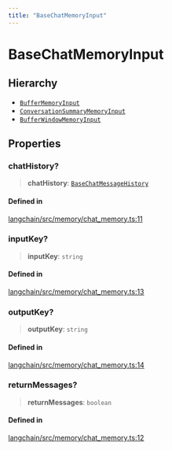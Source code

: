 ```yaml
---
title: "BaseChatMemoryInput"
---
```


# BaseChatMemoryInput

## Hierarchy

- [`BufferMemoryInput`](BufferMemoryInput.md)
- [`ConversationSummaryMemoryInput`](ConversationSummaryMemoryInput.md)
- [`BufferWindowMemoryInput`](BufferWindowMemoryInput.md)

## Properties

### chatHistory?

> **chatHistory**: [`BaseChatMessageHistory`](../../schema/classes/BaseChatMessageHistory.md)

#### Defined in

[langchain/src/memory/chat_memory.ts:11](https://github.com/hwchase17/langchainjs/blob/ddf2996/langchain/src/memory/chat_memory.ts#L11)

### inputKey?

> **inputKey**: `string`

#### Defined in

[langchain/src/memory/chat_memory.ts:13](https://github.com/hwchase17/langchainjs/blob/ddf2996/langchain/src/memory/chat_memory.ts#L13)

### outputKey?

> **outputKey**: `string`

#### Defined in

[langchain/src/memory/chat_memory.ts:14](https://github.com/hwchase17/langchainjs/blob/ddf2996/langchain/src/memory/chat_memory.ts#L14)

### returnMessages?

> **returnMessages**: `boolean`

#### Defined in

[langchain/src/memory/chat_memory.ts:12](https://github.com/hwchase17/langchainjs/blob/ddf2996/langchain/src/memory/chat_memory.ts#L12)

